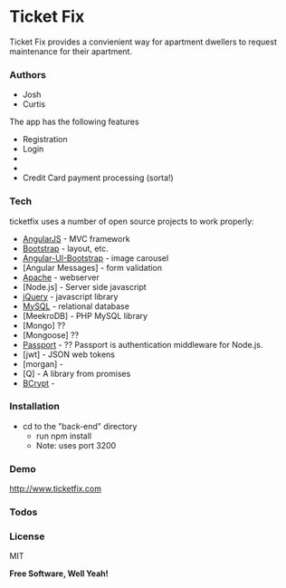 # Ticket Fix

Ticket Fix provides a convienient way for apartment dwellers to request maintenance for their apartment.

### Authors
- Josh
- Curtis

The app has the following features
- Registration
- Login
-
-
- Credit Card payment processing (sorta!)

### Tech

ticketfix uses a number of open source projects to work properly:

* [AngularJS] - MVC framework
* [Bootstrap] - layout, etc.
* [Angular-UI-Bootstrap] - image carousel
* [Angular Messages] - form validation
* [Apache] - webserver
* [Node.js] - Server side javascript
* [jQuery] - javascript library
* [MySQL] - relational database
* [MeekroDB] - PHP MySQL library
* [Mongo] ??
* [Mongoose] ??
* [Passport] - ?? Passport is authentication middleware for Node.js.
* [jwt] - JSON web tokens
* [morgan] -
* [Q] - A library from promises
* [BCrypt] -

### Installation
  - cd to the "back-end" directory
    * run npm install
    * Note: uses port 3200

### Demo

http://www.ticketfix.com

### Todos


### License

MIT


**Free Software, Well Yeah!**

[//]: # (These are reference links used in the body of this note and get stripped out when the markdown processor does its job. There is no need to format nicely because it shouldn't be seen. Thanks SO - http://stackoverflow.com/questions/4823468/store-comments-in-markdown-syntax)


   [PHP]: <http://www.php.net/>
   [MySQL]: <http://mysql.com>
   [Apache]: <http://apache.org>
   [Bootstrap]: <http://twitter.github.com/bootstrap/>
   [AngularJS]: <http://angularjs.org>
   [jQuery]: <http://jquery.com>
   [Angular-UI-Bootstrap]: <https://angular-ui.github.io/bootstrap/>
   [Angular-Messages]: <>
   [Passport]: <http://passportjs.org/>
   [BCrypt]: <https://github.com/ncb000gt/node.bcrypt.js/>
